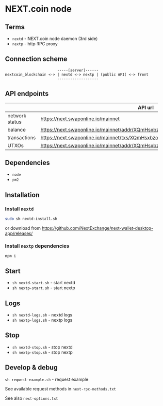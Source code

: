 # NEXT.coin node

## Terms

- `nextd` - NEXT.coin node daemon (3rd side)
- `nextp` - http RPC proxy

## Connection scheme

```
                        -----[server]------  
nextcoin_blockchain <-> | nextd <-> nextp | (public API) <-> front
                        -------------------
```
## API endpoints
|  | API url |
|---|---|
| network status | https://next.swaponline.io/mainnet |
| balance | https://next.swaponline.io/mainnet/addr/XQmHsxbzoxVd2Jux373iWMsPV26YVTMocz |
| transactions | https://next.swaponline.io/mainnet/txs/XQmHsxbzoxVd2Jux373iWMsPV26YVTMocz |
| UTXOs | https://next.swaponline.io/mainnet/addr/XQmHsxbzoxVd2Jux373iWMsPV26YVTMocz/utxo |


## Dependencies

- `node`
- `pm2`

## Installation

### Install `nextd`

<!-- can't sync precompiled nextd binaries, use manual install -->

```sh
sudo sh nextd-install.sh
```
or download from https://github.com/NextExchange/next-wallet-desktop-app/releases/

### Install `nextp` dependencies

`npm i`


## Start

- `sh nextd-start.sh` - start nextd
- `sh nextp-start.sh` - start nextp


## Logs

- `sh nextd-logs.sh` - nextd logs
- `sh nextp-logs.sh` - nextp logs


## Stop

- `sh nextd-stop.sh` - stop nextd
- `sh nextp-stop.sh` - stop nextp


## Develop & debug

`sh request-example.sh` - request example

See available request methods in `next-rpc-methods.txt`

See also `next-options.txt`
